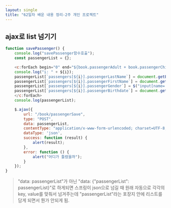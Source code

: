 ```yaml
---
layout: single
title: "62일차 배운 내용 정리-2주 개인 프로젝트"
---
```


## ajax로 list 넘기기

```js
function savePassenger() {
    console.log("savePassenger함수호출");
    const passengerList = {};

    <c:forEach begin="0" end="${book.passengerAdult + book.passengerChild + book.passengerInfant - 1}" var="i" step="1">
    console.log("i: " + ${i});
    passengerList[`passengers[${i}].passengerLastName`] = document.getElementById("lastName${i}").value;
    passengerList[`passengers[${i}].passengerFirstName`] = document.getElementById("firstName${i}").value;
    passengerList[`passengers[${i}].passengerGender`] = $("input[name='gender${i}']:checked").val();
    passengerList[`passengers[${i}].passengerBirthdate`] = document.getElementById("birthDate${i}").value;
    </c:forEach>
    console.log(passengerList);

    $.ajax({
        url: "/book/passengerSave",
        type: "POST",
        data: passengerList,
        contentType: "application/x-www-form-urlencoded; charset=UTF-8;",
        dataType: 'json',
        success: function (result) {
            alert(result);
        },
        error: function () {
            alert("어디가 틀렸을까");
        }
    });
}
```
> "data: passengerList"가 아닌 "data: {"passengerList": passengerList}"로 하게되면 스프링이 json으로 넘길 때 원래 자동으로 각각의 key, value를 맞춰서 넘겨주는데 "passengerList"라는 포장지 안에 리스트를 담게 되면서 뭔가 안되게 됨.